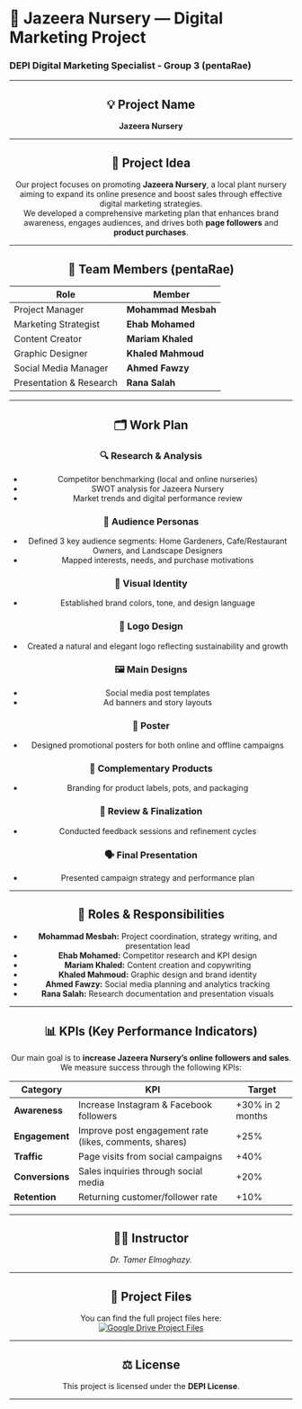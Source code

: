 # 🌿 Jazeera Nursery — Digital Marketing Project  
### DEPI Digital Marketing Specialist - Group 3 (pentaRae)

<div align="center">

---

## 💡 Project Name
**Jazeera Nursery**

---

## 🚀 Project Idea
Our project focuses on promoting **Jazeera Nursery**, a local plant nursery aiming to expand its online presence and boost sales through effective digital marketing strategies.  
We developed a comprehensive marketing plan that enhances brand awareness, engages audiences, and drives both **page followers** and **product purchases**.

---

## 👥 Team Members (pentaRae)

| Role | Member |
|------|---------|
| Project Manager | **Mohammad Mesbah** |
| Marketing Strategist | **Ehab Mohamed** |
| Content Creator | **Mariam Khaled** |
| Graphic Designer | **Khaled Mahmoud** |
| Social Media Manager | **Ahmed Fawzy** |
| Presentation & Research | **Rana Salah** |

---

## 🗂️ Work Plan

### 🔍 Research & Analysis  
- Competitor benchmarking (local and online nurseries)  
- SWOT analysis for Jazeera Nursery  
- Market trends and digital performance review  

### 🧠 Audience Personas  
- Defined 3 key audience segments: Home Gardeners, Cafe/Restaurant Owners, and Landscape Designers  
- Mapped interests, needs, and purchase motivations  

### 🎨 Visual Identity  
- Established brand colors, tone, and design language  

### 🌿 Logo Design  
- Created a natural and elegant logo reflecting sustainability and growth  

### 🖼️ Main Designs  
- Social media post templates  
- Ad banners and story layouts  

### 📢 Poster  
- Designed promotional posters for both online and offline campaigns  

### 🧺 Complementary Products  
- Branding for product labels, pots, and packaging  

### 📝 Review & Finalization  
- Conducted feedback sessions and refinement cycles  

### 🗣️ Final Presentation  
- Presented campaign strategy and performance plan  

---

## 🧩 Roles & Responsibilities
- **Mohammad Mesbah:** Project coordination, strategy writing, and presentation lead  
- **Ehab Mohamed:** Competitor research and KPI design  
- **Mariam Khaled:** Content creation and copywriting  
- **Khaled Mahmoud:** Graphic design and brand identity  
- **Ahmed Fawzy:** Social media planning and analytics tracking  
- **Rana Salah:** Research documentation and presentation visuals  

---

## 📊 KPIs (Key Performance Indicators)
Our main goal is to **increase Jazeera Nursery’s online followers and sales**.  
We measure success through the following KPIs:

| Category | KPI | Target |
|-----------|-----|--------|
| **Awareness** | Increase Instagram & Facebook followers | +30% in 2 months |
| **Engagement** | Improve post engagement rate (likes, comments, shares) | +25% |
| **Traffic** | Page visits from social campaigns | +40% |
| **Conversions** | Sales inquiries through social media | +20% |
| **Retention** | Returning customer/follower rate | +10% |

---

## 🧑‍🏫 Instructor
*Dr. Tamer Elmoghazy.*

---

## 📁 Project Files
You can find the full project files here:  
<a href="https://drive.google.com/drive/folders/1I_FWbDqLfqWRoPSvJbYN5T_prciszoBl?usp=drive_link">
  <img src="https://img.shields.io/badge/📂_Google_Drive-Access_Project_Files-4285F4?style=for-the-badge&logo=googledrive&logoColor=white" alt="Google Drive Project Files" />
</a>

---

## ⚖️ License
This project is licensed under the **DEPI License**.

---

</div>
